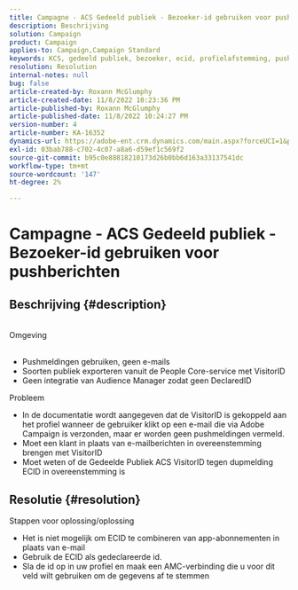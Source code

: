 ```yaml
---
title: Campagne - ACS Gedeeld publiek - Bezoeker-id gebruiken voor pushberichten
description: Beschrijving
solution: Campaign
product: Campaign
applies-to: Campaign,Campaign Standard
keywords: KCS, gedeeld publiek, bezoeker, ecid, profielafstemming, pushmeldingen
resolution: Resolution
internal-notes: null
bug: false
article-created-by: Roxann McGlumphy
article-created-date: 11/8/2022 10:23:36 PM
article-published-by: Roxann McGlumphy
article-published-date: 11/8/2022 10:24:27 PM
version-number: 4
article-number: KA-16352
dynamics-url: https://adobe-ent.crm.dynamics.com/main.aspx?forceUCI=1&pagetype=entityrecord&etn=knowledgearticle&id=647e0ff9-b35f-ed11-9561-6045bd006704
exl-id: 03bab788-c702-4c07-a8a6-d59ef1c569f2
source-git-commit: b95c0e88818210173d26b0bb6d163a33137541dc
workflow-type: tm+mt
source-wordcount: '147'
ht-degree: 2%

---
```


# Campagne - ACS Gedeeld publiek - Bezoeker-id gebruiken voor pushberichten

## Beschrijving {#description}

<br>Omgeving<br><br>
- Pushmeldingen gebruiken, geen e-mails
- Soorten publiek exporteren vanuit de People Core-service met VisitorID
- Geen integratie van Audience Manager zodat geen DeclaredID

Probleem
- In de documentatie wordt aangegeven dat de VisitorID is gekoppeld aan het profiel wanneer de gebruiker klikt op een e-mail die via Adobe Campaign is verzonden, maar er worden geen pushmeldingen vermeld.
- Moet een klant in plaats van e-mailberichten in overeenstemming brengen met VisitorID
- Moet weten of de Gedeelde Publiek ACS VisitorID tegen dupmelding ECID in overeenstemming is







## Resolutie {#resolution}


Stappen voor oplossing/oplossing

- Het is niet mogelijk om ECID te combineren van app-abonnementen in plaats van e-mail
- Gebruik de ECID als gedeclareerde id.
- Sla de id op in uw profiel en maak een AMC-verbinding die u voor dit veld wilt gebruiken om de gegevens af te stemmen
